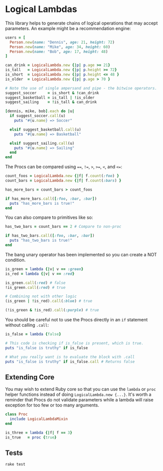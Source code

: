 # Logical Lambdas

This library helps to generate chains of logical operations that
may accept parameters. An example might be a recommendation engine:


```ruby
users = [
  Person.new(name: "Dennis", age: 21, height: 72)
  Person.new(name: "Mike", age: 34, height: 60)
  Person.new(name: "Bob", age: 17, height: 48)
]

can_drink = LogicalLambda.new {|p| p.age >= 21}
is_tall   = LogicalLambda.new {|p| p.height >= 72}
is_short  = LogicalLambda.new {|p| p.height <= 48 }
is_older  = LogicalLambda.new {|p| p.age > 70 }

# Note the use of single ampersand and pipe - the bitwise operators.
suggest_soccer     = is_short & !can_drink
suggest_basketball = is_tall | !is_older
suggest_sailing    = !is_tall & can_drink

[dennis, mike, bob].each do |u|
  if suggest_soccer.call(u)
    puts "#{u.name} => Soccer"

  elsif suggest_basketball.call(u)
    puts "#{u.name} => Basketball"

  elsif suggest_sailing.call(u)
    puts "#{u.name} => Sailing"
  end
end

```

The Procs can be compared using `==`, `!=`, `>`, `>=`, `<`, and `<=`:

```ruby
count_foos = LogicalLambda.new {|f| f.count(:foo) }
count_bars = LogicalLambda.new {|f| f.count(:bars) }

has_more_bars = count_bars > count_foos

if has_more_bars.call([:foo, :bar, :bar])
  puts "has_more_bars is true!"
end
```

You can also compare to primitives like so:
```ruby
has_two_bars = count_bars == 2 # Compare to non-proc

if has_two_bars.call([:foo, :bar, :bar])
  puts "has_two_bars is true!"
end

```

The bang unary operator has been implemented so you can create a NOT condition.

```ruby
is_green = lambda {|v| v == :green}
is_red = lambda {|v| v == :red}

is_green.call(:red) # false
!is_green.call(:red) # true

# Combining not with other logic
(is_green | !is_red).call(:blue) # true

(!is_green & !is_red).call(:purple) # true

```


You should be careful not to use the Procs directly in an `if`
statement without calling `.call`:

```ruby
is_false = lambda {false}

# This code is checking if is_false is present, which is true.
puts "is_false is truthy" if is_false

# What you really want is to evaluate the block with .call
puts "is_false is truthy" if is_false.call # Returns false

```

## Extending Core
You may wish to extend Ruby core so that you can use the `lambda` or
`proc` helper functions instead of doing `LogicalLambda.new
{...}`. It's worth a reminder that Procs do not validate parameters
while a lambda will raise exception for too few or too many arguments.

```ruby
class Proc
  include LogicalLambdaMixin
end

is_three = lambda {|f| f == 3}
is_true   = proc {true}

```

## Tests
`rake test`

